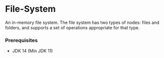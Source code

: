 # File-System

An in-memory file system. The file system has two types of nodes: files and
folders, and supports a set of operations appropriate for that type.

### Prerequisites

* JDK 14 (Min JDK 11)
